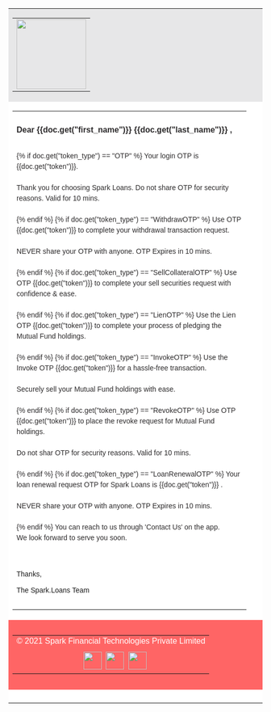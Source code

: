 <!DOCTYPE html PUBLIC "-//W3C//DTD XHTML 1.0 Transitional//EN" "http://www.w3.org/TR/xhtml1/DTD/xhtml1-transitional.dtd">
<html xmlns="http://www.w3.org/1999/xhtml">
<head>
<meta http-equiv="Content-Type" content="text/html; charset=utf-8" />
<meta name="viewport" content="width=device-width, initial-scale=1.0, maximum-scale=1.0, user-scalable=0">
<title>Mailer</title>

<style rel="stylesheet" type="text/css">
    @media only screen and (max-width: 600px) {
		table table.table1{ width:95% !important}
        table { width: 100% !important; }

        .column {width: 100% !important; display: block !important; text-align:center  }
    }
</style>

</head>

<body>
<table width="800" border="0" align="center" cellpadding="0" cellspacing="0" style="background:#fff">
  <tr>
    <td bgcolor="#e7e7e8" height="138"><table class="table1" width="700" border="0" align="center" cellpadding="0" cellspacing="0" style="width:95% !important">
        <tr>
          <td><a href="#"><img src="{{ frappe.utils.get_url('/assets/lms/mail_images/logo.png') }}" width="138" height="138" style="border:0;height:138px"/></a></td>
        </tr>
      </table></td>
  </tr>
  <tr>
    <td><table class="table1" width="700" border="0" align="center" cellpadding="0" cellspacing="0" style="width:95% !important">
        <tr>
          <td height="25">&nbsp;</td>
        </tr>
        <tr>
          <td><strong><span style="font-family:Arial, Helvetica, sans-serif; font-size:16px; color:#2c2a2b">Dear {{doc.get("first_name")}} {{doc.get("last_name")}} ,</span></strong></td>
        </tr>
        <tr>
          <td>&nbsp;</td>
        </tr>
        <tr>
            <td>
                <span style="font-family:Arial, Helvetica, sans-serif; font-size:14px; line-height:150%; color:#2c2a2b">
                {% if doc.get("token_type") == "OTP" %}
                  Your login OTP is {{doc.get("token")}}.<br />
                  <br />
                  Thank you for choosing Spark Loans. Do not share OTP for security reasons. Valid for 10 mins.<br />
                  <br />
                {% endif %}
                {% if doc.get("token_type") == "WithdrawOTP" %}
                  Use OTP {{doc.get("token")}} to complete your withdrawal transaction request.<br />
                  <br />
                  NEVER share your OTP with anyone. OTP Expires in 10 mins.<br />
                  <br />  
                {% endif %}
                {% if doc.get("token_type") == "SellCollateralOTP" %}
                 Use OTP {{doc.get("token")}} to complete your sell securities request with confidence & ease.<br />
                  <br />
                {% endif %}
                {% if doc.get("token_type") == "LienOTP" %}
                 Use the Lien OTP {{doc.get("token")}} to complete your process of pledging the Mutual Fund holdings.<br />
                  <br />
                {% endif %}
                {% if doc.get("token_type") == "InvokeOTP" %}
                 Use the Invoke OTP {{doc.get("token")}} for a hassle-free transaction.<br />
                  <br />
                  Securely sell your Mutual Fund holdings with ease.<br />
                  <br /> 
                {% endif %}
                {% if doc.get("token_type") == "RevokeOTP" %}
                 Use OTP {{doc.get("token")}} to place the revoke request for Mutual Fund holdings.<br />
                  <br />
                  Do not shar OTP for security reasons. Valid for 10 mins.<br />
                  <br /> 
                {% endif %}
                {% if doc.get("token_type") == "LoanRenewalOTP" %}
                 Your loan renewal request OTP for Spark Loans is {{doc.get("token")}} .<br />
                  <br />
                  NEVER share your OTP with anyone. OTP Expires in 10 mins.<br />
                  <br /> 
                {% endif %}
                  You can reach to us through 'Contact Us' on the app.<br />
                  We look forward to serve you soon.<br />
                  <br />
                </span>
            </td>
        </tr>
        <tr>
          <td>&nbsp;</td>
        </tr>
        <tr>
          <td><span style="font-family:Arial, Helvetica, sans-serif; font-size:14px;">Thanks,<br />
            <br />
            The Spark.Loans Team</span></td>
        </tr>
        <tr>
          <td height="25">&nbsp;</td>
        </tr>
      </table></td>
  </tr>
  <tr>
    <td height="138" bgcolor="#ff6565"><table width="700" border="0" align="center" cellpadding="0" cellspacing="0">
        <tr>
          <td class="column" align="center" width="100%" style="padding-bottom:10px"><span style="font-family:Arial, Helvetica, sans-serif; font-size:16px; color:#fff;width: 100% !important; display: block !important; text-align:center">© 2021 Spark Financial Technologies Private Limited</span></td>
          </tr>
          <tr>
          <td class="column" align="center" width="100%" style="width: 100% !important; display: block !important; text-align:center"><a href="https://www.facebook.com/Spark-Loans-102197685496313/"><img src="{{ frappe.utils.get_url('/assets/lms/mail_images/fb-icon.png') }}" width="36" height="35" style="border:0"/></a>&nbsp;  <a href="https://www.instagram.com/spark.loans/"><img src="{{ frappe.utils.get_url('/assets/lms/mail_images/inst-icon.png') }}" width="36" height="35" style="border:0"/></a>&nbsp; <a href="https://www.linkedin.com/company/74991731/"><img src="{{ frappe.utils.get_url('/assets/lms/mail_images/lin-icon.png') }}" width="36" height="35" style="border:0"/></a></td>
        </tr>
      </table></td>
  </tr>
  <tr>
    <td>&nbsp;</td>
  </tr>
</table>
</body>
</html>
